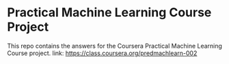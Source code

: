 Practical Machine Learning Course Project
===========================================
This repo contains the answers for the  Coursera Practical Machine Learning Course project.
link: https://class.coursera.org/predmachlearn-002
